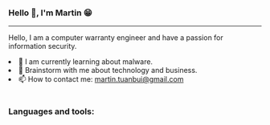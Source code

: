 ### **Hello** 👋, **I'm Martin** 😁
  ___
<p>Hello, I am a computer warranty engineer and have a passion for information security.
<li> 🔭 I am currently learning about malware.</li>
<li> 💬 Brainstorm with me about technology and business.</li>
<li>📫 How to contact me: <a href="mailto:martin.tuanbui@gmail.com">martin.tuanbui@gmail.com</a></li>
<br><p> <h3>Languages and tools: </h3> </p></br>


<!---
mt-usercontent/mt-usercontent is a ✨ special ✨ repository because its `README.md` (this file) appears on your GitHub profile.
You can click the Preview link to take a look at your changes.
--->
